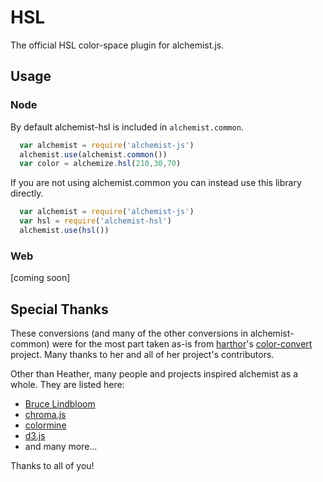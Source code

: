 HSL
===

The official HSL color-space plugin for alchemist.js.

Usage
-----

### Node

By default alchemist-hsl is included in `alchemist.common`.

```js
  var alchemist = require('alchemist-js')
  alchemist.use(alchemist.common())
  var color = alchemize.hsl(210,30,70)
```

If you are not using alchemist.common you can instead use this library directly.

```js
  var alchemist = require('alchemist-js')
  var hsl = require('alchemist-hsl')
  alchemist.use(hsl())
```

### Web

[coming soon]

Special Thanks
--------------

These conversions (and many of the other conversions in alchemist-common) were
for the most part taken as-is from [harthor](https://github.com/harthur)'s
[color-convert](https://github.com/harthur/color-convert) project. Many thanks
to her and all of her project's contributors.

Other than Heather, many people and projects inspired alchemist as a whole. They
are listed here:

- [Bruce Lindbloom](http://www.brucelindbloom.com/)
- [chroma.js](https://github.com/gka/chroma.js)
- [colormine](https://github.com/colormine/colormine)
- [d3.js](https://github.com/mbostock/d3/wiki/Colors)
- and many more...

Thanks to all of you!
